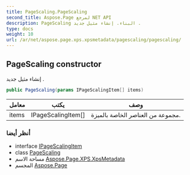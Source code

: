 ```yaml
---
title: PageScaling.PageScaling
second_title: Aspose.Page لمرجع NET API
description: PageScaling البناء. إنشاء مثيل جديد .
type: docs
weight: 10
url: /ar/net/aspose.page.xps.xpsmetadata/pagescaling/pagescaling/
---
```

## PageScaling constructor

إنشاء مثيل جديد .

```csharp
public PageScaling(params IPageScalingItem[] items)
```

| معامل | يكتب | وصف |
| --- | --- | --- |
| items | IPageScalingItem[] | مجموعة من العناصر الخاصة بالميزة. |

### أنظر أيضا

* interface [IPageScalingItem](../../pagescaling.ipagescalingitem/)
* class [PageScaling](../)
* مساحة الاسم [Aspose.Page.XPS.XpsMetadata](../../pagescaling/)
* المجسم [Aspose.Page](../../../)


